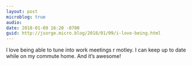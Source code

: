 ```yaml
---
layout: post
microblog: true
audio: 
date: 2018-01-09 16:20 -0700
guid: http://jsorge.micro.blog/2018/01/09/i-love-being.html
---
```

I love being able to tune into work meetings r motley. I can keep up to date while on my commute home. And it’s awesome!
